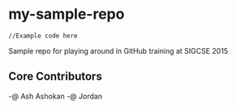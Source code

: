 # my-sample-repo

```
//Example code here
```
Sample repo for playing around in GitHub training at SIGCSE 2015

## Core Contributors

-@ Ash Ashokan
-@ Jordan
